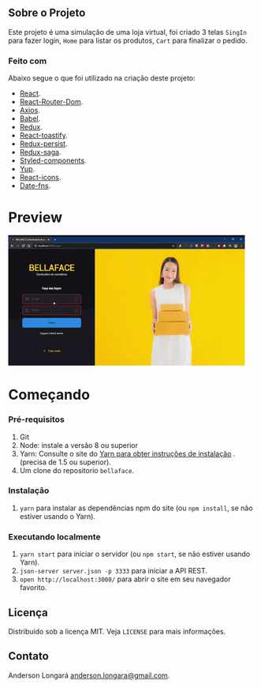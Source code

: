 ## Sobre o Projeto

Este projeto é uma simulação de uma loja virtual, foi criado 3 telas `SingIn` para fazer login, `Home` para listar os produtos, `Cart` para finalizar o pedido.

### Feito com

Abaixo segue o que foi utilizado na criação deste projeto:

* [React](https://pt-br.reactjs.org/).
* [React-Router-Dom](https://reactrouter.com/web/guides/quick-start).
* [Axios](https://github.com/axios/axios).
* [Babel](https://babeljs.io/).
* [Redux](https://redux.js.org/basics/usage-with-react).
* [React-toastify](https://github.com/fkhadra/react-toastify).
* [Redux-persist](https://github.com/rt2zz/redux-persist).
* [Redux-saga](https://redux-saga.js.org/).
* [Styled-components](https://styled-components.com/).
* [Yup](https://github.com/jquense/yup).
* [React-icons](https://react-icons.github.io/react-icons/).
* [Date-fns](https://date-fns.org/).

# Preview

![Alt-imagem](https://github.com/AndersonLongara/bellaface/blob/master/giphy.gif)

# Começando

### Pré-requisitos

1. Git
2. Node: instale a versão 8 ou superior
3. Yarn: Consulte o site do [Yarn para obter instruções de instalação](https://yarnpkg.com/lang/en/docs/install/) . (precisa de 1.5 ou superior).
4. Um clone do repositorio `bellaface`.

### Instalação

1. `yarn` para instalar as dependências npm do site (ou `npm install`, se não estiver usando o Yarn).

### Executando localmente

1. `yarn start` para iniciar o servidor (ou `npm start`, se não estiver usando Yarn).
2. `json-server server.json -p 3333` para iniciar a API REST.
2. `open http://localhost:3000/` para abrir o site em seu navegador favorito.

## Licença

Distribuído sob a licença MIT. Veja `LICENSE` para mais informações.

## Contato

Anderson Longará [anderson.longara@gmail.com](mailto:anderson.longara@gmail.com).
